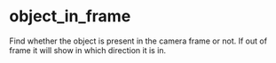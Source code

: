 # object_in_frame
Find whether the object is present in the camera frame or not. If out of frame it will show in which direction it is in. 
